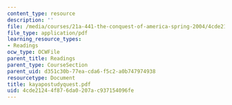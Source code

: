 ```yaml
---
content_type: resource
description: ''
file: /media/courses/21a-441-the-conquest-of-america-spring-2004/4cde21244f876da0207ac937154096fe_kayapostudyquest.pdf
file_type: application/pdf
learning_resource_types:
- Readings
ocw_type: OCWFile
parent_title: Readings
parent_type: CourseSection
parent_uid: d351c30b-77ea-cda6-f5c2-a0b747974938
resourcetype: Document
title: kayapostudyquest.pdf
uid: 4cde2124-4f87-6da0-207a-c937154096fe
---
```


